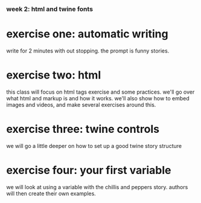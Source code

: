 <h3>week 2: html and twine fonts</h3>
<h1>exercise one: automatic writing</h1>
<p>write for 2 minutes with out stopping. the prompt is funny stories.</p>
<h1>exercise two: html</h1>
<p>this class will focus on html tags exercise and some practices. we'll go over what html and markup is and how it works. we'll also show how to embed images and videos, and make several exercises around this.</p>
<h1>exercise three: twine controls</h1>
<p>we will go a little deeper on how to set up a good twine story structure</p>
<h1>exercise four: your first variable</h1>
<p>we will look at using a variable with the chillis and peppers story. authors will then create their own examples.</p>
